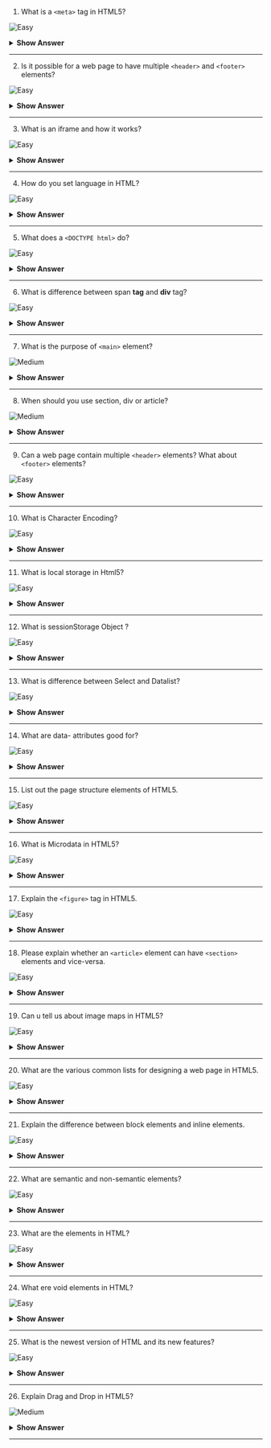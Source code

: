 1. What is a `<meta>` tag in HTML5?

![Easy](https://github.com/revaturelabs/interviewquestions/blob/dev/ComplexityTags/simple%20(2).svg)

<details> <summary> <b> Show Answer </b> </summary>
<blockquote>

- The `<meta>` tag offers metadata about the HTML5 document. This metadata is machine-parsable. Typically, meta elements are used for specifying:
   - Author name
   - Keywords
   - Page description

- The metadata supplied by the `<meta>` tag is used by:
   - Web browsers to know how to display content or reload a web page
   - Search engines to know about keywords on a web page
   - Other web services

</blockquote>
</details>

---

2. Is it possible for a web page to have multiple `<header>` and `<footer>` elements?

![Easy](https://github.com/revaturelabs/interviewquestions/blob/dev/ComplexityTags/simple%20(2).svg)

<details> <summary> <b> Show Answer </b> </summary>
<blockquote>

Yes, a webpage can have many `<header>` and `<footer>` elements. Both tags are specifically designed to serve their respective purposes with respect to their parent section.

Hence, not only the page `<body>` must have the `<header>` and `<footer>` tags, but also does every `<article>` and `<section>` elements. Although a `<footer>` element might not be always necessary for every `<article>` and `<section>` tags, a `<header>` element must always be there.

</blockquote>
</details>

---

3. What is an iframe and how it works?

![Easy](https://github.com/revaturelabs/interviewquestions/blob/dev/ComplexityTags/simple%20(2).svg)

<details> <summary> <b> Show Answer </b> </summary>
<blockquote>

An iframe is an HTML document which can be embedded inside another HTML page 

   **Example:**

```HTML
<iframe src="https://github.com" height="300px" width="300px"></iframe>
```

</blockquote>
</details>

---

4. How do you set language in HTML?

![Easy](https://github.com/revaturelabs/interviewquestions/blob/dev/ComplexityTags/simple%20(2).svg)

<details> <summary> <b> Show Answer </b> </summary>
<blockquote>

There are multiple ways to set language in HTML:
  - By setting content-language in headers for language of the page.
  - By setting accept-language in headers for list of language that a page accepts.
  - Setting lang attribute in html tag.

**Example:**

```HTML

<!DOCTYPE html>
<html lang="en">
<head>
  <title>Document Title</title>
</head>
<body>

</body>
</html>

```

</blockquote>
</details>

---

5. What does a `<DOCTYPE html>` do?

![Easy](https://github.com/revaturelabs/interviewquestions/blob/dev/ComplexityTags/simple%20(2).svg)

<details> <summary> <b> Show Answer </b> </summary>
<blockquote>

A **DOCTYPE** is always associated to a DTD ( Document Type Definition ). A DTD defines how documents of a certain type should be structured (i.e. a button can contain a span but not a div), whereas a **DOCTYPE** declares what DTD a document supposedly respects (i.e. this document respects the HTML DTD). For webpages, the **DOCTYPE** declaration is required. It is used to tell user agents what version of the HTML specifications your document respects.

Once a user agent has recognized a correct **DOCTYPE**, it will trigger the no-quirks mode matching this **DOCTYPE** for reading the document. If a user agent doesn't recognize a correct **DOCTYPE**, it will trigger the quirks mode.

</blockquote>
</details>

---

6. What is difference between span **tag** and **div** tag?

![Easy](https://github.com/revaturelabs/interviewquestions/blob/dev/ComplexityTags/simple%20(2).svg)

<details> <summary> <b> Show Answer </b> </summary>
<blockquote>

The primary difference between div and span tag is their default behavior. By default, a `<div>` is a block-level-element and a `<span>` is an inline element.

`<div>` is a block level element which means it will render it on its own line with a width of a 100% of the parent element.
`<span>` is an inline element which means it will render on the same line as the previous element, if it is also an inline element, and it's width will be determined by its content.

```HTML
<div>Demo Text, with <span>some other</span> text.</div>
```

</blockquote>
</details>

---

7. What is the purpose of `<main>` element?

![Medium](https://github.com/revaturelabs/interviewquestions/blob/dev/ComplexityTags/Medium%20(2).svg)

<details> <summary> <b> Show Answer </b> </summary>
<blockquote>

The HTML `<main>` element represents the dominant content of the `<body>` of a document. The main content area consists of content that is directly related to or expands upon the central topic of a document, or the central functionality of an application.

```HTML
<main role="main">
    <p>Geckos are a group of usually small, usually nocturnal lizards. 
       They are found on every continent except Australia.</p>
    <p>Many species of gecko have adhesive toe pads which enable them to climb walls and even windows.</p>
</main>
```

**Note:** A document mustn't have more than one `<main>` element that doesn't have the hidden attribute specified.

</blockquote>
</details>

---

8. When should you use section, div or article?

![Medium](https://github.com/revaturelabs/interviewquestions/blob/dev/ComplexityTags/Medium%20(2).svg)

<details> <summary> <b> Show Answer </b> </summary>
<blockquote>

If the content within the element is not semantically related, then use a `<div>`. If the semantically related content is also able to be self-contained, then use an `<article>`. Otherwise, use a `<section>`.


</blockquote>
</details>

---

9. Can a web page contain multiple `<header>` elements? What about `<footer>` elements?

![Easy](https://github.com/revaturelabs/interviewquestions/blob/dev/ComplexityTags/simple%20(2).svg)

<details> <summary> <b> Show Answer </b> </summary>
<blockquote>

Yes, both of these elements can be added multiple times in a webpage. And both of these tags are designed to serve a crucial purpose in relation to their parent section. In **HTML5** not only Page body but section and article elements also contains header and footer elements, although the use of multiple footers is always not required.

</blockquote>
</details>

---

10. What is Character Encoding?

![Easy](https://github.com/revaturelabs/interviewquestions/blob/dev/ComplexityTags/simple%20(2).svg)

<details> <summary> <b> Show Answer </b> </summary>
<blockquote>

Character encoding is a method of converting bytes into characters. To validate or display an HTML document properly, a program must choose a proper character encoding. This is specified in the tag:

```HTML
<meta charset="utf-8"/>
```

**UTF-8:** A Unicode Translation Format that comes in 8-bit units that is, it comes in bytes. A character in UTF8 can be from 1 to 4 bytes long, making UTF8 variable width.

</blockquote>
</details>

---

11. What is local storage in Html5?

![Easy](https://github.com/revaturelabs/interviewquestions/blob/dev/ComplexityTags/simple%20(2).svg)

<details> <summary> <b> Show Answer </b> </summary>
<blockquote>

The local storage is a type of HTML5 offline storage ( local storage ) that allows user's data to be saved in their browser. The data is kept in a name and value pairs and not available between different browsers on the same device. Local storage can be used as an alternative to cookies.

</blockquote>
</details>

---

12. What is sessionStorage Object ?

![Easy](https://github.com/revaturelabs/interviewquestions/blob/dev/ComplexityTags/simple%20(2).svg)

<details> <summary> <b> Show Answer </b> </summary>
<blockquote>

The sessionStorage object is equal to the localStorage object, except that it stores the data for only one session. The data is deleted when the user closes the browser tab.

</blockquote>
</details>

---

13. What is difference between Select and Datalist?

![Easy](https://github.com/revaturelabs/interviewquestions/blob/dev/ComplexityTags/simple%20(2).svg)

<details> <summary> <b> Show Answer </b> </summary>
<blockquote>

For the select element, the user is required to select one of the options you've given. For the datalist element, it is suggested that the user select one of the options you've given, but he can actually enter anything he wants in the input.

1. Select:

```HTML

<select name="browser">
  <option value="firefox">Firefox</option>
  <option value="ie">IE</option>
  <option value="chrome">Chrome</option>
  <option value="opera">Opera</option>
  <option value="safari">Safari</option>
</select>
```

2. Datalist:

```HTML
<input type="text" list="browsers">
<datalist id="browsers">
  <option value="Firefox">
  <option value="IE">
  <option value="Chrome">
  <option value="Opera">
  <option value="Safari">
</datalist>
```

</blockquote>
</details>

---

14. What are data- attributes good for?

![Easy](https://github.com/revaturelabs/interviewquestions/blob/dev/ComplexityTags/simple%20(2).svg)

<details> <summary> <b> Show Answer </b> </summary>
<blockquote>

The HTML5 data attribute lets us assign custom data to an element. When we want to store more information/data about the element when no suitable HTML5 element or attribute exists.

</blockquote>
</details>

---

15. List out the page structure elements of HTML5.

![Easy](https://github.com/revaturelabs/interviewquestions/blob/dev/ComplexityTags/simple%20(2).svg)

<details> <summary> <b> Show Answer </b> </summary>
<blockquote>

`<header>:` Represents the header section and stores the starting information about the web page.
`<footer>:` Represents the footer section (last portion) of the page.
`<nav>:` Represents the navigation elements of the HTML page.
`<article>:` It is a set of information.
`<section>:` It is a set of instructions that is used inside the article block to define the basic structure of a page.
`<aside>:` Sidebar content of the page.

</blockquote>
</details>

---

16.  What is Microdata in HTML5?

![Easy](https://github.com/revaturelabs/interviewquestions/blob/dev/ComplexityTags/simple%20(2).svg)

<details> <summary> <b> Show Answer </b> </summary>
<blockquote>

Microdata is a new simple semantic syntax, that is used to add the nested groups of name and value pair of data to documents, that are commonly based on the page content. Microdata is used for new global attributes.

</blockquote>
</details>

---

17. Explain the `<figure>` tag in HTML5.

![Easy](https://github.com/revaturelabs/interviewquestions/blob/dev/ComplexityTags/simple%20(2).svg)

<details> <summary> <b> Show Answer </b> </summary>
<blockquote>

The `<figure>` tag is used for specifying self-contained content, such as diagrams and photos, in an HTML5 web page. Although the content of the figure element is related to the main flow of the document, its position is independent of the same, i.e., if removed, it will not affect the main flow of the document.

</blockquote>
</details>

---

18. Please explain whether an `<article>` element can have `<section>` elements and vice-versa.

![Easy](https://github.com/revaturelabs/interviewquestions/blob/dev/ComplexityTags/simple%20(2).svg)

<details> <summary> <b> Show Answer </b> </summary>
<blockquote>

Yes, an `<article>` element can have `<section>` element(s) and a `<section>` element can also have `<article>` elements. For example, a user panel for a website can have multiple `<section>` elements, intended for blog, analytics, payment options, news, etc.

Now, the `<section>` element for the blog can have multiple `<article>` elements to accommodate various articles. Further, each of these `<article>` elements can have two `<section>` elements, one for the comments section and the other for sharing section.

</blockquote>
</details>

---

19. Can u tell us about image maps in HTML5?

![Easy](https://github.com/revaturelabs/interviewquestions/blob/dev/ComplexityTags/simple%20(2).svg)

<details> <summary> <b> Show Answer </b> </summary>
<blockquote>

Image maps allow users to click on images for opening new web pages. As such, these are a combination of images and URLs. Image maps are of two types:

**Client-side Image Map** - Created using `<area>` and `<map>` elements. The map element holds the map information, and the area element takes the attributes for defining each section of the map.
**Server-side Image Map** - Created using the `<usemap>` attribute, which is the name of the map.

</blockquote>
</details>

---

20.  What are the various common lists for designing a web page in HTML5.

![Easy](https://github.com/revaturelabs/interviewquestions/blob/dev/ComplexityTags/simple%20(2).svg)

<details> <summary> <b> Show Answer </b> </summary>
<blockquote>

`<dl>` - Definition list
`<dir>`- Directory list
`<menu>` - Menu list
`<ol>` - Ordered list
`<ul>` - Unordered list.

</blockquote>
</details>

---

21. Explain the difference between block elements and inline elements. 

![Easy](https://github.com/revaturelabs/interviewquestions/blob/dev/ComplexityTags/simple%20(2).svg)

<details> <summary> <b> Show Answer </b> </summary>
<blockquote>

Elements can be block-level elements or inline elements. The difference between block and inline elements is that the block elements take up the full width available while the inline elements take the required width to display the contents of the elements.

</blockquote>
</details>

---

22.  What are semantic and non-semantic elements?

![Easy](https://github.com/revaturelabs/interviewquestions/blob/dev/ComplexityTags/simple%20(2).svg)

<details> <summary> <b> Show Answer </b> </summary>
<blockquote>

**Semantic elements:** clearly describes its meaning to both the browser and the developer. For example: `<form>, <table>, <article>, <aside>, <details>, <figcaption>, <figure>, <footer>, <header>, <main>, <mark>, <nav>, <section>, <summary>, <time>` clearly defines its content.

**Non-semantic elements:** `<div>` and `<span>` tells nothing about its content. 

</blockquote>
</details>

---

23. What are the elements in HTML?

![Easy](https://github.com/revaturelabs/interviewquestions/blob/dev/ComplexityTags/simple%20(2).svg)

<details> <summary> <b> Show Answer </b> </summary>
<blockquote>

- An HTML element is an individual component of an HTML document. It represents semantics or meaning. For example, the title element represents the title of the document.

- Most HTML elements are written with a start tag (or opening tag) and an end tag (or closing tag), with content in between. Elements can also contain attributes that defines its additional properties.


</blockquote>
</details>

---

24. What ere void elements in HTML?

![Easy](https://github.com/revaturelabs/interviewquestions/blob/dev/ComplexityTags/simple%20(2).svg)

<details> <summary> <b> Show Answer </b> </summary>
<blockquote>

All elements don't require the end tag or closing tag to be present. These are referred as empty elements, self-closing elements, or void elements.

</blockquote>
</details>

---

25. What is the newest version of HTML and its new features?

![Easy](https://github.com/revaturelabs/interviewquestions/blob/dev/ComplexityTags/simple%20(2).svg)

<details> <summary> <b> Show Answer </b> </summary>
<blockquote>

The latest version is HTML5.

HTML5 is based on styles, a style attribute is used to format each tag. People say it will replace the flash player used to watch online videos, as HTML5 directly support the videos of HTML5 format, so we will never have to install flash player

</blockquote>
</details>

---

26. Explain Drag and Drop in HTML5?

![Medium](https://github.com/revaturelabs/interviewquestions/blob/dev/ComplexityTags/Medium%20(2).svg)

<details> <summary> <b> Show Answer </b> </summary>
<blockquote>

HTML5 drag-and-drop uses the DOM event model and drag events inherited from mouse events. A typical drag operation begins when a user selects a draggable element, drags the element to a droppable element, and then releases the dragged element.

**Example**
```HTML
<!DOCTYPE HTML>
<html>
   <head>
   <script>
        function allowDrop(ev) {
            ev.preventDefault();
        }

        function drag(ev) {
            ev.dataTransfer.setData("text", ev.target.id);
        }

        function drop(ev) {
            ev.preventDefault();
            var data = ev.dataTransfer.getData("text");
            ev.target.appendChild(document.getElementById(data));
        }
    </script>
</head>
<body>
  <div id="div1" ondrop="drop(event)" ondragover="allowDrop(event)"></div>
  <img id="drag1" src="img_logo.gif" draggable="true" ondragstart="drag(event)" width="336" height="69">
</body>
</html>
```

</blockquote>
</details>

---
